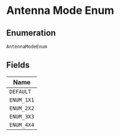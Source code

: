
# Antenna Mode Enum

## Enumeration

`AntennaModeEnum`

## Fields

| Name |
|  --- |
| `DEFAULT` |
| `ENUM_1X1` |
| `ENUM_2X2` |
| `ENUM_3X3` |
| `ENUM_4X4` |

